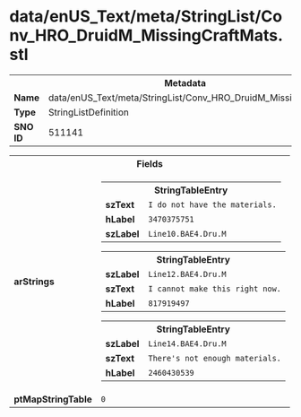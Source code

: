 <h1>data/enUS_Text/meta/StringList/Conv_HRO_DruidM_MissingCraftMats.stl</h1><table><tr><th colspan="100%">Metadata</th></tr><tr><td><b>Name</b></td><td>data/enUS_Text/meta/StringList/Conv_HRO_DruidM_MissingCraftMats.stl</td></tr><tr><td><b>Type</b></td><td>StringListDefinition</td></tr><tr><td><b>SNO ID</b></td><td>511141</td></tr></table>

<table><tr><th colspan="100%">Fields</th></tr><tr><td><b>arStrings</b></td><td><table><tr><th colspan="100%">StringTableEntry</th></tr><tr><td><b>szText</b></td><td><code>I do not have the materials.</code></td></tr><tr><td><b>hLabel</b></td><td><code>3470375751</code></td></tr><tr><td><b>szLabel</b></td><td><code>Line10.BAE4.Dru.M</code></td></tr></table>


<table><tr><th colspan="100%">StringTableEntry</th></tr><tr><td><b>szLabel</b></td><td><code>Line12.BAE4.Dru.M</code></td></tr><tr><td><b>szText</b></td><td><code>I cannot make this right now.</code></td></tr><tr><td><b>hLabel</b></td><td><code>817919497</code></td></tr></table>


<table><tr><th colspan="100%">StringTableEntry</th></tr><tr><td><b>szLabel</b></td><td><code>Line14.BAE4.Dru.M</code></td></tr><tr><td><b>szText</b></td><td><code>There's not enough materials.</code></td></tr><tr><td><b>hLabel</b></td><td><code>2460430539</code></td></tr></table>


</td></tr><tr><td><b>ptMapStringTable</b></td><td><code>0</code></td></tr></table>

